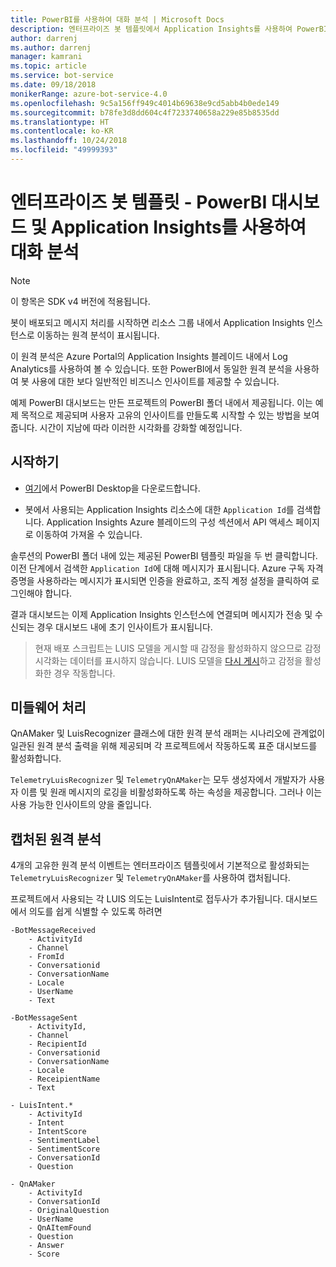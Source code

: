 ```yaml
---
title: PowerBI를 사용하여 대화 분석 | Microsoft Docs
description: 엔터프라이즈 봇 템플릿에서 Application Insights를 사용하여 PowerBI를 통해 인사이트를 활성화하는 방법 알아보기
author: darrenj
ms.author: darrenj
manager: kamrani
ms.topic: article
ms.service: bot-service
ms.date: 09/18/2018
monikerRange: azure-bot-service-4.0
ms.openlocfilehash: 9c5a156ff949c4014b69638e9cd5abb4b0ede149
ms.sourcegitcommit: b78fe3d8dd604c4f7233740658a229e85b8535dd
ms.translationtype: HT
ms.contentlocale: ko-KR
ms.lasthandoff: 10/24/2018
ms.locfileid: "49999393"
---
```

# <a name="enterprise-bot-template---conversational-analytics-using-powerbi-dashboard-and-application-insights"></a>엔터프라이즈 봇 템플릿 - PowerBI 대시보드 및 Application Insights를 사용하여 대화 분석

> [!NOTE]
> 이 항목은 SDK v4 버전에 적용됩니다. 

봇이 배포되고 메시지 처리를 시작하면 리소스 그룹 내에서 Application Insights 인스턴스로 이동하는 원격 분석이 표시됩니다. 

이 원격 분석은 Azure Portal의 Application Insights 블레이드 내에서 Log Analytics를 사용하여 볼 수 있습니다. 또한 PowerBI에서 동일한 원격 분석을 사용하여 봇 사용에 대한 보다 일반적인 비즈니스 인사이트를 제공할 수 있습니다.

예제 PowerBI 대시보드는 만든 프로젝트의 PowerBI 폴더 내에서 제공됩니다. 이는 예제 목적으로 제공되며 사용자 고유의 인사이트를 만들도록 시작할 수 있는 방법을 보여줍니다. 시간이 지남에 따라 이러한 시각화를 강화할 예정입니다. 

## <a name="getting-started"></a>시작하기

- [여기](https://powerbi.microsoft.com/en-us/desktop/)에서 PowerBI Desktop을 다운로드합니다.
 
- 봇에서 사용되는 Application Insights 리소스에 대한 ```Application Id```를 검색합니다. Application Insights Azure 블레이드의 구성 섹션에서 API 액세스 페이지로 이동하여 가져올 수 있습니다.

솔루션의 PowerBI 폴더 내에 있는 제공된 PowerBI 템플릿 파일을 두 번 클릭합니다. 이전 단계에서 검색한 ```Application Id```에 대해 메시지가 표시됩니다. Azure 구독 자격 증명을 사용하라는 메시지가 표시되면 인증을 완료하고, 조직 계정 설정을 클릭하여 로그인해야 합니다.

결과 대시보드는 이제 Application Insights 인스턴스에 연결되며 메시지가 전송 및 수신되는 경우 대시보드 내에 초기 인사이트가 표시됩니다.

>현재 배포 스크립트는 LUIS 모델을 게시할 때 감정을 활성화하지 않으므로 감정 시각화는 데이터를 표시하지 않습니다. LUIS 모델을 [다시 게시](https://docs.microsoft.com/en-us/azure/cognitive-services/luis/luis-how-to-publish-app)하고 감정을 활성화한 경우 작동합니다.

## <a name="middleware-processing"></a>미들웨어 처리

QnAMaker 및 LuisRecognizer 클래스에 대한 원격 분석 래퍼는 시나리오에 관계없이 일관된 원격 분석 출력을 위해 제공되며 각 프로젝트에서 작동하도록 표준 대시보드를 활성화합니다.

```TelemetryLuisRecognizer``` 및 ```TelemetryQnAMaker```는 모두 생성자에서 개발자가 사용자 이름 및 원래 메시지의 로깅을 비활성화하도록 하는 속성을 제공합니다. 그러나 이는 사용 가능한 인사이트의 양을 줄입니다.

## <a name="telemetry-captured"></a>캡처된 원격 분석

4개의 고유한 원격 분석 이벤트는 엔터프라이즈 템플릿에서 기본적으로 활성화되는 ```TelemetryLuisRecognizer``` 및 ```TelemetryQnAMaker```를 사용하여 캡처됩니다. 

프로젝트에서 사용되는 각 LUIS 의도는 LuisIntent로 접두사가 추가됩니다. 대시보드에서 의도를 쉽게 식별할 수 있도록 하려면

```
-BotMessageReceived
    - ActivityId
    - Channel
    - FromId
    - Conversationid
    - ConversationName
    - Locale
    - UserName
    - Text
```
  
```
-BotMessageSent
    - ActivityId,
    - Channel
    - RecipientId
    - Conversationid
    - ConversationName
    - Locale
    - ReceipientName
    - Text
```

```
- LuisIntent.*
    - ActivityId
    - Intent
    - IntentScore
    - SentimentLabel
    - SentimentScore
    - ConversationId
    - Question
```

```
- QnAMaker
    - ActivityId
    - ConversationId
    - OriginalQuestion
    - UserName
    - QnAItemFound
    - Question
    - Answer
    - Score
```